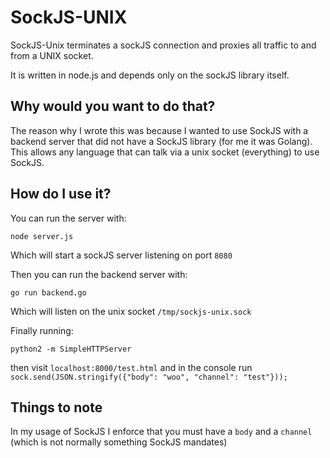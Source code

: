 # SockJS-UNIX

SockJS-Unix terminates a sockJS connection and proxies all traffic to and from a UNIX socket.

It is written in node.js and depends only on the sockJS library itself.

## Why would you want to do that?

The reason why I wrote this was because I wanted to use SockJS with a backend server that did not have a SockJS library (for me it was Golang).
This allows any language that can talk via a unix socket (everything) to use SockJS.

## How do I use it?

You can run the server with:

    node server.js

Which will start a sockJS server listening on port `8080`

Then you can run the backend server with:

    go run backend.go

Which will listen on the unix socket `/tmp/sockjs-unix.sock` 

Finally running:

    python2 -m SimpleHTTPServer

then visit `localhost:8000/test.html` and in the console run `sock.send(JSON.stringify({"body": "woo", "channel": "test"}));`

## Things to note

In my usage of SockJS I enforce that you must have a `body` and a `channel` (which is not normally something SockJS mandates)
